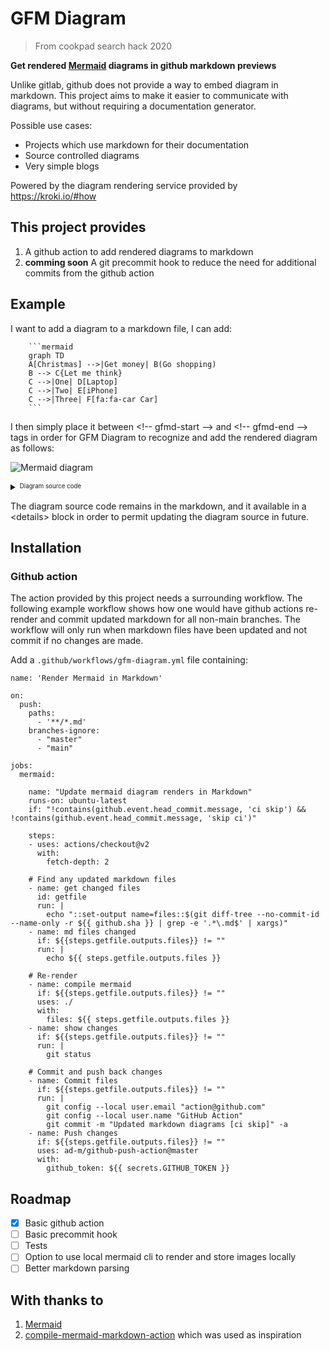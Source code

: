 # GFM Diagram

> From cookpad search hack 2020

**Get rendered [Mermaid](https://mermaid-js.github.io/mermaid/#/) diagrams in github markdown previews**

Unlike gitlab, github does not provide a way to embed diagram in markdown. This project aims to make it easier to communicate with diagrams, but without requiring a documentation generator.

Possible use cases:
- Projects which use markdown for their documentation
- Source controlled diagrams
- Very simple blogs

Powered by the diagram rendering service provided by https://kroki.io/#how

## This project provides

1. A github action to add rendered diagrams to markdown
2. **comming soon** A git precommit hook to reduce the need for additional commits from the github action

## Example

I want to add a diagram to a markdown file, I can add:

````
    ```mermaid
    graph TD
    A[Christmas] -->|Get money| B(Go shopping)
    B --> C{Let me think}
    C -->|One| D[Laptop]
    C -->|Two| E[iPhone]
    C -->|Three| F[fa:fa-car Car]
    ```
````
I then simply place it between &lt;!-- gfmd-start --> and &lt;!-- gfmd-end --> tags in order for GFM Diagram to recognize and add the rendered diagram as follows:

<!-- gfmd-start -->
![Mermaid diagram](https://kroki.io/mermaid/svg/eNpLL0osyFAIceFyjHbOKMosLslNLI5V0NW1q3FPLVHIzc9LraxRcNJwz1cozsgvKMjMS9fkcgLJKzhX-4BUpCqUZGTmZddyOYN1-eel1ii4RPskFpTkF8RCBUPK82sUXKMzAzKA5sEFM4pSgWrdotMSrdISdZMTixScE4tiAXpCLw8=)

<details>
<summary><sup><sub>Diagram source code</sub></sup></summary>

```mermaid
graph TD
A[Christmas] -->|Get money| B(Go shopping)
B --> C{Let me think}
C -->|One| D[Laptop]
C -->|Two| E[iPhone]
C -->|Three| F[fa:fa-car Car]
```
</details>
<!-- gfmd-end -->

The diagram source code remains in the markdown, and it available in a &lt;details> block in order to permit updating the diagram source in future.

## Installation

### Github action

The action provided by this project needs a surrounding workflow. The following example workflow shows how one would have github actions re-render and commit updated markdown for all non-main branches. The workflow will only run when markdown files have been updated and not commit if no changes are made.

Add a `.github/workflows/gfm-diagram.yml` file containing:
```
name: 'Render Mermaid in Markdown'

on:
  push:
    paths:
      - '**/*.md'
    branches-ignore:
      - "master"
      - "main"

jobs:
  mermaid:

    name: "Update mermaid diagram renders in Markdown"
    runs-on: ubuntu-latest
    if: "!contains(github.event.head_commit.message, 'ci skip') && !contains(github.event.head_commit.message, 'skip ci')"

    steps:
    - uses: actions/checkout@v2
      with:
        fetch-depth: 2

    # Find any updated markdown files
    - name: get changed files
      id: getfile
      run: |
        echo "::set-output name=files::$(git diff-tree --no-commit-id --name-only -r ${{ github.sha }} | grep -e '.*\.md$' | xargs)"
    - name: md files changed
      if: ${{steps.getfile.outputs.files}} != ""
      run: |
        echo ${{ steps.getfile.outputs.files }}

    # Re-render
    - name: compile mermaid
      if: ${{steps.getfile.outputs.files}} != ""
      uses: ./
      with:
        files: ${{ steps.getfile.outputs.files }}
    - name: show changes
      if: ${{steps.getfile.outputs.files}} != ""
      run: |
        git status

    # Commit and push back changes
    - name: Commit files
      if: ${{steps.getfile.outputs.files}} != ""
      run: |
        git config --local user.email "action@github.com"
        git config --local user.name "GitHub Action"
        git commit -m "Updated markdown diagrams [ci skip]" -a
    - name: Push changes
      if: ${{steps.getfile.outputs.files}} != ""
      uses: ad-m/github-push-action@master
      with:
        github_token: ${{ secrets.GITHUB_TOKEN }}

```

## Roadmap

- [x] Basic github action
- [ ] Basic precommit hook
- [ ] Tests
- [ ] Option to use local mermaid cli to render and store images locally
- [ ] Better markdown parsing

## With thanks to

1. [Mermaid](https://mermaid-js.github.io/mermaid/#/)
1. [compile-mermaid-markdown-action](https://github.com/neenjaw/compile-mermaid-markdown-action) which was used as inspiration

